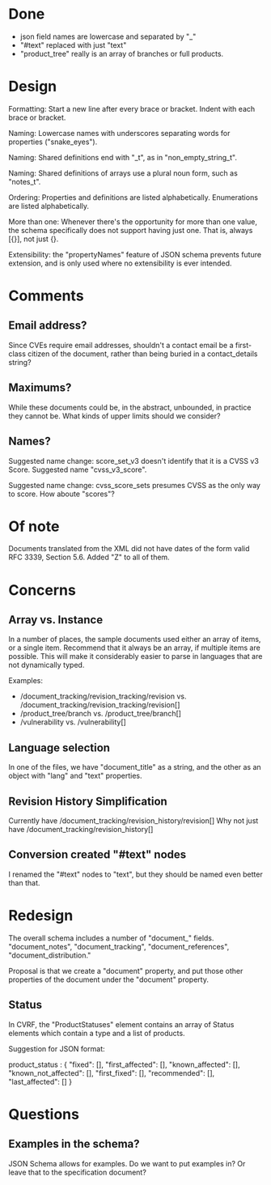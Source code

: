 
# Done

- json field names are lowercase and separated by "\_"
- "#text" replaced with just "text"
- "product_tree" really is an array of branches or full products.

# Design

Formatting: Start a new line after every brace or bracket. Indent with each brace or bracket.

Naming: Lowercase names with underscores separating words for properties ("snake_eyes").

Naming: Shared definitions end with "\_t", as in "non_empty_string_t".

Naming: Shared definitions of arrays use a plural noun form, such as "notes_t".

Ordering: Properties and definitions are listed alphabetically. Enumerations are listed alphabetically.

More than one: Whenever there's the opportunity for more than one value,
the schema specifically does not support having just one. That is, always [{}], not just {}.

Extensibility: the "propertyNames" feature of JSON schema prevents future extension, and is only used where
no extensibility is ever intended.

# Comments

## Email address?

Since CVEs require email addresses, shouldn't a contact email be a first-class citizen of the document, rather
than being buried in a contact_details string?

## Maximums?

While these documents could be, in the abstract, unbounded, in practice they cannot be. What kinds of upper limits
should we consider?

## Names?

Suggested name change: score_set_v3 doesn't identify that it is a CVSS v3 Score. Suggested name "cvss_v3_score".

Suggested name change: cvss_score_sets presumes CVSS as the only way to score. How aboute "scores"?

# Of note

Documents translated from the XML did not have dates of the form valid RFC 3339, Section 5.6. Added "Z" to all of them.

# Concerns

## Array vs. Instance

In a number of places, the sample documents used either an array of items, or a single item. Recommend
that it always be an array, if multiple items are possible. This will make it considerably easier
to parse in languages that are not dynamically typed.

Examples:
- /document_tracking/revision_tracking/revision vs. /document_tracking/revision_tracking/revision[]
- /product_tree/branch vs. /product_tree/branch[]
- /vulnerability vs. /vulnerability[]

## Language selection

In one of the files, we have "document_title" as a string, and the other as an object with "lang" and "text" properties.

## Revision History Simplification

Currently have
  /document_tracking/revision_history/revision[]
Why not just have
  /document_tracking/revision_history[]

## Conversion created "#text" nodes

I renamed the "#text" nodes to "text", but they should be named even better than that.

# Redesign

The overall schema includes a number of "document_" fields. "document_notes", "document_tracking", "document_references",
"document_distribution."

Proposal is that we create a "document" property, and put those other properties of the document under the "document"
property.

## Status

In CVRF, the "ProductStatuses" element contains an array of Status elements which contain a type and a list of products.

Suggestion for JSON format:

product_status : {
  "fixed": [],
  "first_affected": [],
  "known_affected": [],
  "known_not_affected": [],
  "first_fixed": [],
  "recommended": [],
  "last_affected": []
}

# Questions

## Examples in the schema?

JSON Schema allows for examples. Do we want to put examples in? Or leave that to the specification document?
